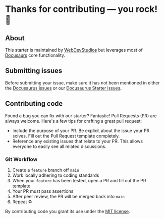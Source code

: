 # Thanks for contributing — you rock! 🤘

## About

This starter is maintained by [WebDevStudios](https://webdevstudios/) but leverages most of [Docusaurs](https://github.com/facebook/docusaurus) core functionality.

## Submitting issues

Before submitting your issue, make sure it has not been mentioned in either the [Docusaurus issues](https://github.com/facebook/docusaurus) or our [Docusaurus Starter issues](https://github.com/WebDevStudios/docusaurus-starter/issues).

## Contributing code

Found a bug you can fix with our starter? Fantastic! Pull Requests (PR) are always welcome. Here's a few tips for crafting a great pull request:

- Include the purpose of your PR. Be explicit about the issue your PR solves. Fill out the Pull Request template completely.
- Reference any existing issues that relate to your PR. This allows everyone to easily see all related discussions.

### Git Workflow

1. Create a `feature` branch off `main`
2. Work locally adhering to coding standards
3. When your `feature` has been tested, open a PR and fill out the PR template
4. Your PR must pass assertions
5. After peer review, the PR will be merged back into `main`
6. Repeat ♻️

By contributing code you grant its use under the [MIT license](https://github.com/WebDevStudios/docusaurus-starter/blob/main/LICENSE.md).
